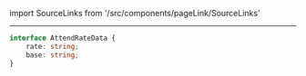 import SourceLinks from '/src/components/pageLink/SourceLinks'

<SourceLinks component='AttendRateData' type='interface' project='attendance-management-system' />

---

```ts title="/src/main.ts"
interface AttendRateData {
    rate: string;
    base: string;
}
```
